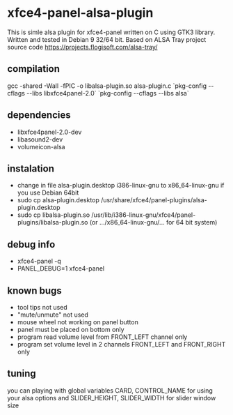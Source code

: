 # xfce4-panel-alsa-plugin
This is simle alsa plugin for xfce4-panel written on C using GTK3 library. Written and tested in Debian 9 32/64 bit. Based on ALSA Tray project source code https://projects.flogisoft.com/alsa-tray/
## compilation
gcc -shared -Wall -fPIC -o libalsa-plugin.so alsa-plugin.c \`pkg-config --cflags --libs libxfce4panel-2.0\` \`pkg-config --cflags --libs alsa\`
## dependencies
- libxfce4panel-2.0-dev
- libasound2-dev
- volumeicon-alsa
## instalation
- change in file alsa-plugin.desktop i386-linux-gnu to x86_64-linux-gnu if you use Debian 64bit
- sudo cp alsa-plugin.desktop /usr/share/xfce4/panel-plugins/alsa-plugin.desktop
- sudo cp libalsa-plugin.so /usr/lib/i386-linux-gnu/xfce4/panel-plugins/libalsa-plugin.so (or .../x86_64-linux-gnu/... for 64 bit system)
## debug info
- xfce4-panel -q
- PANEL_DEBUG=1 xfce4-panel
## known bugs
- tool tips not used
- "mute/unmute" not used
- mouse wheel not working on panel button
- panel must be placed on bottom only
- program read volume level from FRONT_LEFT channel only
- program set volume level in 2 channels FRONT_LEFT and FRONT_RIGHT only
## tuning
you can playing with global variables CARD, CONTROL_NAME for using your alsa options
and SLIDER_HEIGHT, SLIDER_WIDTH for slider window size

